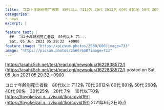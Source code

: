 ```yaml
---
title:  コロナ年齢別死亡者数　80代以上 7112名 70代 2612名 60代 801名 50代 260名　40代  90名　30代25名　20代 7名　10代以下0名  
categories:
- news
excerpt: |
  
feature_text: |
  ##  コロナ年齢別死亡者数　80代以上 71...
  Sat, 05 Jun 2021 05:29:32  +0900
feature_image: "https://picsum.photos/2560/600?image=733"
image: "https://picsum.photos/2560/600?image=733"
---
```


[https://asahi.5ch.net/test/read.cgi/newsplus/1622838572/](https://asahi.5ch.net/test/read.cgi/newsplus/1622838572/)
posted on Sat, 05 Jun 2021 05:29:32  +0900

<!--more-->

コロナ年齢別死亡者数　80代以上 7112名 70代 2612名 60代 801名 50代 260名　40代 90名　30代25名　20代 7名　10代以下0名 [https://toyokeizai.n.../visual/tko/covid19/](https://toyokeizai.n.../visual/tko/covid19/) 2121年6月2日時点
